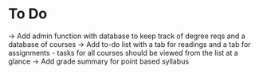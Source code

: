 # To Do
-> Add admin function with database to keep track of degree reqs and a database of courses
-> Add to-do list with a tab for readings and a tab for assignments - tasks for all courses should be viewed from the list at a glance
-> Add grade summary for point based syllabus